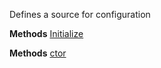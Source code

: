 Defines a source for configuration

**Methods**
[Initialize](Bifrost.Configuration.IConfigurationSource.Initialize)


**Methods**
[ctor](Bifrost.Configuration.ConfigSection.ConfigConfigurationSource.ctor)
